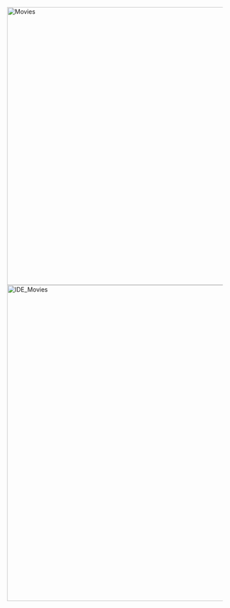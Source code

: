 <img width="1344" height="648" alt="Movies" src="https://github.com/user-attachments/assets/9f1b5de2-97f9-46dd-83c1-e0e413659fa4" />

<img width="1362" height="737" alt="IDE_Movies" src="https://github.com/user-attachments/assets/7112defc-c1bc-4587-9dcd-6d5c1fa5891a" />
